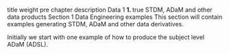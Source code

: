 title	weight	pre	chapter	description
Data
1
<b>1. </b>
true
STDM, ADaM and other data products
Section 1
Data Engineering examples
This section will contain examples generating STDM, ADaM and other data derivatives.

Initially we start with one example of how to produce the subject level ADaM (ADSL).
